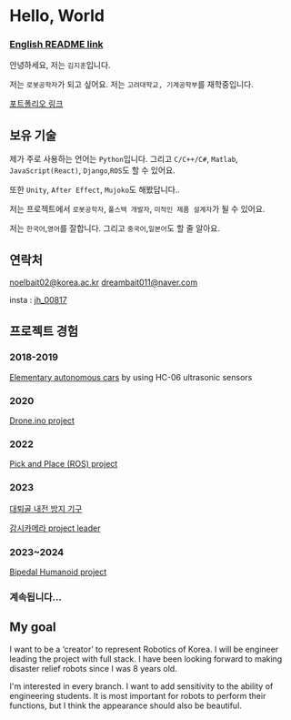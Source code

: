 # Hello, World

### [English README link]()

안녕하세요, 저는 `김지훈`입니다.

저는 `로봇공학자`가 되고 싶어요.
저는 `고려대학교, 기계공학부`를 재학중입니다.

[포트폴리오 링크](https://www.figma.com/proto/XZFw3B2657oYuuzWKl0lAJ/Portfolio_Ji-Hoon?node-id=604-249&starting-point-node-id=604%3A249)

## 보유 기술

제가 주로 사용하는 언어는 `Python`입니다. 
그리고 `C/C++/C#`, `Matlab`, `JavaScript(React)`, `Django`,`ROS`도 할 수 있어요.

또한 `Unity`, `After Effect`, `Mujoko`도 해봤답니다..

저는 프로젝트에서 `로봇공학자`, `풀스택 개발자`, `미적인 제품 설계자`가 될 수 있어요.

저는 `한국어`,`영어`를 잘합니다. 그리고 `중국어`,`일본어`도 할 줄 알아요.

## 연락처

noelbait02@korea.ac.kr
dreambait011@naver.com

insta : [jh_00817](instagram.com/jh_00817)

## 프로젝트 경험

### 2018-2019
[Elementary autonomous cars](https://www.figma.com/proto/XZFw3B2657oYuuzWKl0lAJ/Portfolio_Ji-Hoon?type=design&node-id=636-471&t=g3xUNd9sopyQm7u8-1&scaling=min-zoom&page-id=603%3A155&starting-point-node-id=604%3A249&mode=design)
by using HC-06 ultrasonic sensors 

### 2020
[Drone.ino project](https://www.figma.com/proto/XZFw3B2657oYuuzWKl0lAJ/Portfolio_Ji-Hoon?type=design&node-id=636-471&t=g3xUNd9sopyQm7u8-1&scaling=min-zoom&page-id=603%3A155&starting-point-node-id=604%3A249&mode=design)

### 2022
[Pick and Place (ROS) project](https://github.com/EndeavoringYoon/Pick-and-place-KOR-)

### 2023
[대퇴골 내전 방지 기구](https://www.figma.com/proto/XZFw3B2657oYuuzWKl0lAJ/Portfolio_Ji-Hoon?type=design&node-id=636-234&t=g3xUNd9sopyQm7u8-1&scaling=min-zoom&page-id=603%3A155&starting-point-node-id=604%3A249&mode=design)

[감시카메라 project leader](https://www.figma.com/proto/XZFw3B2657oYuuzWKl0lAJ/Portfolio_Ji-Hoon?type=design&node-id=636-234&t=g3xUNd9sopyQm7u8-1&scaling=min-zoom&page-id=603%3A155&starting-point-node-id=604%3A249&mode=design)

### 2023~2024
[Bipedal Humanoid project](https://www.figma.com/proto/XZFw3B2657oYuuzWKl0lAJ/Portfolio_Ji-Hoon?type=design&node-id=636-234&t=g3xUNd9sopyQm7u8-1&scaling=min-zoom&page-id=603%3A155&starting-point-node-id=604%3A249&mode=design)

### 계속됩니다...

## My goal

I want to be a ‘creator’ to represent Robotics of Korea.
I will be engineer leading the project with full stack.
I have been looking forward to making disaster relief robots since I was 8 years old.

I'm interested in every branch.
I want to add sensitivity to the ability of engineering students.
It is most important for robots to perform their functions, but I think the appearance should also be beautiful.
